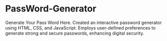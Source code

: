# PassWord-Generator
Generate Your Pass Word Here.
Created an interactive password generator using HTML, CSS, and JavaScript. Employs user-defined preferences to generate strong and secure passwords, enhancing digital security.
